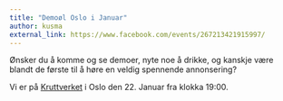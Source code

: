 ```yaml
---
title: "Demoøl Oslo i Januar"
author: kusma
external_link: https://www.facebook.com/events/267213421915997/
---
```

Ønsker du å komme og se demoer, nyte noe å drikke, og kanskje være blandt
de første til å høre en veldig spennende annonsering?

Vi er på [Kruttverket] i Oslo den 22. Januar fra klokka 19:00.

[Kruttverket]: https://www.google.com/maps/place/Kruttverket/@59.9050381,10.7995609,17z/data=!3m1!4b1!4m5!3m4!1s0x46416f10e3b70b37:0x3d7f5eea600ad4d9!8m2!3d59.9050381!4d10.8017549?shorturl=1
